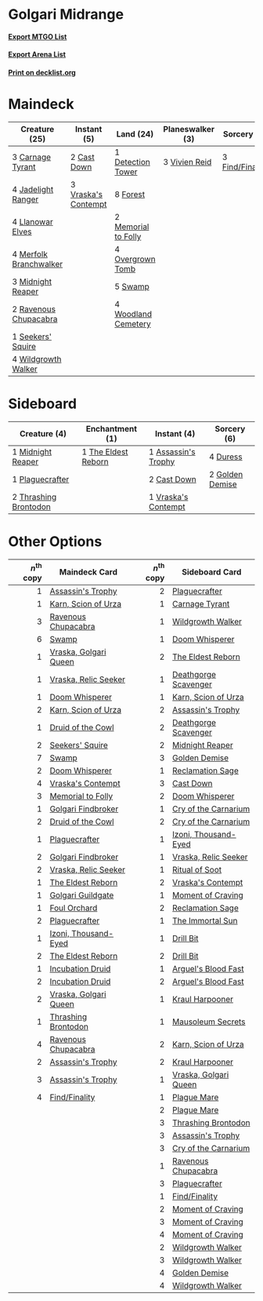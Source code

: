 # Golgari Midrange

#### [Export MTGO List](../collection/Golgari%20Midrange/Golgari%20Midrange.txt)
#### [Export Arena List](../collection/Golgari%20Midrange/Golgari%20Midrange_arena.txt)
#### [Print on decklist.org](http://decklist.org/?deckmain=3%09Carnage%20Tyrant%0A2%09Cast%20Down%0A1%09Detection%20Tower%0A3%09Find/Finality%0A8%09Forest%0A4%09Jadelight%20Ranger%0A4%09Llanowar%20Elves%0A2%09Memorial%20to%20Folly%0A4%09Merfolk%20Branchwalker%0A3%09Midnight%20Reaper%0A4%09Overgrown%20Tomb%0A2%09Ravenous%20Chupacabra%0A1%09Seekers'%20Squire%0A5%09Swamp%0A3%09Vivien%20Reid%0A3%09Vraska's%20Contempt%0A4%09Wildgrowth%20Walker%0A4%09Woodland%20Cemetery&deckside=1%09Assassin's%20Trophy%0A2%09Cast%20Down%0A4%09Duress%0A2%09Golden%20Demise%0A1%09Midnight%20Reaper%0A1%09Plaguecrafter%0A1%09The%20Eldest%20Reborn%0A2%09Thrashing%20Brontodon%0A1%09Vraska's%20Contempt)
# Maindeck

|                                          Creature (25)                                          |                                         Instant (5)                                          |                                          Land (24)                                           |                                    Planeswalker (3)                                    |                                       Sorcery (3)                                        |
|-------------------------------------------------------------------------------------------------|----------------------------------------------------------------------------------------------|----------------------------------------------------------------------------------------------|----------------------------------------------------------------------------------------|------------------------------------------------------------------------------------------|
|3 [Carnage Tyrant](http://gatherer.wizards.com/Pages/Card/Details.aspx?multiverseid=435334)      |2 [Cast Down](http://gatherer.wizards.com/Pages/Card/Details.aspx?multiverseid=442969)        |1 [Detection Tower](http://gatherer.wizards.com/Pages/Card/Details.aspx?multiverseid=447386)  |3 [Vivien Reid](http://gatherer.wizards.com/Pages/Card/Details.aspx?multiverseid=447344)|3 [Find/Finality](http://gatherer.wizards.com/Pages/Card/Details.aspx?multiverseid=452975)|
|4 [Jadelight Ranger](http://gatherer.wizards.com/Pages/Card/Details.aspx?multiverseid=439793)    |3 [Vraska's Contempt](http://gatherer.wizards.com/Pages/Card/Details.aspx?multiverseid=435283)|8 [Forest](http://gatherer.wizards.com/Pages/Card/Details.aspx?multiverseid=439860)           |                                                                                        |                                                                                          |
|4 [Llanowar Elves](http://gatherer.wizards.com/Pages/Card/Details.aspx?multiverseid=129626)      |                                                                                              |2 [Memorial to Folly](http://gatherer.wizards.com/Pages/Card/Details.aspx?multiverseid=443130)|                                                                                        |                                                                                          |
|4 [Merfolk Branchwalker](http://gatherer.wizards.com/Pages/Card/Details.aspx?multiverseid=435353)|                                                                                              |4 [Overgrown Tomb](http://gatherer.wizards.com/Pages/Card/Details.aspx?multiverseid=405103)   |                                                                                        |                                                                                          |
|3 [Midnight Reaper](http://gatherer.wizards.com/Pages/Card/Details.aspx?multiverseid=452827)     |                                                                                              |5 [Swamp](http://gatherer.wizards.com/Pages/Card/Details.aspx?multiverseid=439858)            |                                                                                        |                                                                                          |
|2 [Ravenous Chupacabra](http://gatherer.wizards.com/Pages/Card/Details.aspx?multiverseid=442093) |                                                                                              |4 [Woodland Cemetery](http://gatherer.wizards.com/Pages/Card/Details.aspx?multiverseid=443136)|                                                                                        |                                                                                          |
|1 [Seekers' Squire](http://gatherer.wizards.com/Pages/Card/Details.aspx?multiverseid=435275)     |                                                                                              |                                                                                              |                                                                                        |                                                                                          |
|4 [Wildgrowth Walker](http://gatherer.wizards.com/Pages/Card/Details.aspx?multiverseid=435372)   |                                                                                              |                                                                                              |                                                                                        |                                                                                          |


# Sideboard

|                                          Creature (4)                                          |                                       Enchantment (1)                                        |                                         Instant (4)                                          |                                       Sorcery (6)                                        |
|------------------------------------------------------------------------------------------------|----------------------------------------------------------------------------------------------|----------------------------------------------------------------------------------------------|------------------------------------------------------------------------------------------|
|1 [Midnight Reaper](http://gatherer.wizards.com/Pages/Card/Details.aspx?multiverseid=452827)    |1 [The Eldest Reborn](http://gatherer.wizards.com/Pages/Card/Details.aspx?multiverseid=442978)|1 [Assassin's Trophy](http://gatherer.wizards.com/Pages/Card/Details.aspx?multiverseid=452902)|4 [Duress](http://gatherer.wizards.com/Pages/Card/Details.aspx?multiverseid=14557)        |
|1 [Plaguecrafter](http://gatherer.wizards.com/Pages/Card/Details.aspx?multiverseid=452832)      |                                                                                              |2 [Cast Down](http://gatherer.wizards.com/Pages/Card/Details.aspx?multiverseid=442969)        |2 [Golden Demise](http://gatherer.wizards.com/Pages/Card/Details.aspx?multiverseid=439730)|
|2 [Thrashing Brontodon](http://gatherer.wizards.com/Pages/Card/Details.aspx?multiverseid=456570)|                                                                                              |1 [Vraska's Contempt](http://gatherer.wizards.com/Pages/Card/Details.aspx?multiverseid=435283)|                                                                                          |


# Other Options

|*n*<sup>th</sup> copy|                                         Maindeck Card                                          |*n*<sup>th</sup> copy|                                         Sideboard Card                                         |
|--------------------:|------------------------------------------------------------------------------------------------|--------------------:|------------------------------------------------------------------------------------------------|
|                    1|[Assassin's Trophy](http://gatherer.wizards.com/Pages/Card/Details.aspx?multiverseid=452902)    |                    2|[Plaguecrafter](http://gatherer.wizards.com/Pages/Card/Details.aspx?multiverseid=452832)        |
|                    1|[Karn, Scion of Urza](http://gatherer.wizards.com/Pages/Card/Details.aspx?multiverseid=442889)  |                    1|[Carnage Tyrant](http://gatherer.wizards.com/Pages/Card/Details.aspx?multiverseid=435334)       |
|                    3|[Ravenous Chupacabra](http://gatherer.wizards.com/Pages/Card/Details.aspx?multiverseid=442093)  |                    1|[Wildgrowth Walker](http://gatherer.wizards.com/Pages/Card/Details.aspx?multiverseid=435372)    |
|                    6|[Swamp](http://gatherer.wizards.com/Pages/Card/Details.aspx?multiverseid=439858)                |                    1|[Doom Whisperer](http://gatherer.wizards.com/Pages/Card/Details.aspx?multiverseid=452819)       |
|                    1|[Vraska, Golgari Queen](http://gatherer.wizards.com/Pages/Card/Details.aspx?multiverseid=452963)|                    2|[The Eldest Reborn](http://gatherer.wizards.com/Pages/Card/Details.aspx?multiverseid=442978)    |
|                    1|[Vraska, Relic Seeker](http://gatherer.wizards.com/Pages/Card/Details.aspx?multiverseid=435388) |                    1|[Deathgorge Scavenger](http://gatherer.wizards.com/Pages/Card/Details.aspx?multiverseid=435339) |
|                    1|[Doom Whisperer](http://gatherer.wizards.com/Pages/Card/Details.aspx?multiverseid=452819)       |                    1|[Karn, Scion of Urza](http://gatherer.wizards.com/Pages/Card/Details.aspx?multiverseid=442889)  |
|                    2|[Karn, Scion of Urza](http://gatherer.wizards.com/Pages/Card/Details.aspx?multiverseid=442889)  |                    2|[Assassin's Trophy](http://gatherer.wizards.com/Pages/Card/Details.aspx?multiverseid=452902)    |
|                    1|[Druid of the Cowl](http://gatherer.wizards.com/Pages/Card/Details.aspx?multiverseid=423773)    |                    2|[Deathgorge Scavenger](http://gatherer.wizards.com/Pages/Card/Details.aspx?multiverseid=435339) |
|                    2|[Seekers' Squire](http://gatherer.wizards.com/Pages/Card/Details.aspx?multiverseid=435275)      |                    2|[Midnight Reaper](http://gatherer.wizards.com/Pages/Card/Details.aspx?multiverseid=452827)      |
|                    7|[Swamp](http://gatherer.wizards.com/Pages/Card/Details.aspx?multiverseid=439858)                |                    3|[Golden Demise](http://gatherer.wizards.com/Pages/Card/Details.aspx?multiverseid=439730)        |
|                    2|[Doom Whisperer](http://gatherer.wizards.com/Pages/Card/Details.aspx?multiverseid=452819)       |                    1|[Reclamation Sage](http://gatherer.wizards.com/Pages/Card/Details.aspx?multiverseid=389651)     |
|                    4|[Vraska's Contempt](http://gatherer.wizards.com/Pages/Card/Details.aspx?multiverseid=435283)    |                    3|[Cast Down](http://gatherer.wizards.com/Pages/Card/Details.aspx?multiverseid=442969)            |
|                    3|[Memorial to Folly](http://gatherer.wizards.com/Pages/Card/Details.aspx?multiverseid=443130)    |                    2|[Doom Whisperer](http://gatherer.wizards.com/Pages/Card/Details.aspx?multiverseid=452819)       |
|                    1|[Golgari Findbroker](http://gatherer.wizards.com/Pages/Card/Details.aspx?multiverseid=452925)   |                    1|[Cry of the Carnarium](http://gatherer.wizards.com/Pages/Card/Details.aspx?multiverseid=457214) |
|                    2|[Druid of the Cowl](http://gatherer.wizards.com/Pages/Card/Details.aspx?multiverseid=423773)    |                    2|[Cry of the Carnarium](http://gatherer.wizards.com/Pages/Card/Details.aspx?multiverseid=457214) |
|                    1|[Plaguecrafter](http://gatherer.wizards.com/Pages/Card/Details.aspx?multiverseid=452832)        |                    1|[Izoni, Thousand-Eyed](http://gatherer.wizards.com/Pages/Card/Details.aspx?multiverseid=456054) |
|                    2|[Golgari Findbroker](http://gatherer.wizards.com/Pages/Card/Details.aspx?multiverseid=452925)   |                    1|[Vraska, Relic Seeker](http://gatherer.wizards.com/Pages/Card/Details.aspx?multiverseid=435388) |
|                    2|[Vraska, Relic Seeker](http://gatherer.wizards.com/Pages/Card/Details.aspx?multiverseid=435388) |                    1|[Ritual of Soot](http://gatherer.wizards.com/Pages/Card/Details.aspx?multiverseid=452834)       |
|                    1|[The Eldest Reborn](http://gatherer.wizards.com/Pages/Card/Details.aspx?multiverseid=442978)    |                    2|[Vraska's Contempt](http://gatherer.wizards.com/Pages/Card/Details.aspx?multiverseid=435283)    |
|                    1|[Golgari Guildgate](http://gatherer.wizards.com/Pages/Card/Details.aspx?multiverseid=376351)    |                    1|[Moment of Craving](http://gatherer.wizards.com/Pages/Card/Details.aspx?multiverseid=439736)    |
|                    1|[Foul Orchard](http://gatherer.wizards.com/Pages/Card/Details.aspx?multiverseid=429671)         |                    2|[Reclamation Sage](http://gatherer.wizards.com/Pages/Card/Details.aspx?multiverseid=389651)     |
|                    2|[Plaguecrafter](http://gatherer.wizards.com/Pages/Card/Details.aspx?multiverseid=452832)        |                    1|[The Immortal Sun](http://gatherer.wizards.com/Pages/Card/Details.aspx?multiverseid=439844)     |
|                    1|[Izoni, Thousand-Eyed](http://gatherer.wizards.com/Pages/Card/Details.aspx?multiverseid=456054) |                    1|[Drill Bit](http://gatherer.wizards.com/Pages/Card/Details.aspx?multiverseid=457217)            |
|                    2|[The Eldest Reborn](http://gatherer.wizards.com/Pages/Card/Details.aspx?multiverseid=442978)    |                    2|[Drill Bit](http://gatherer.wizards.com/Pages/Card/Details.aspx?multiverseid=457217)            |
|                    1|[Incubation Druid](http://gatherer.wizards.com/Pages/Card/Details.aspx?multiverseid=457275)     |                    1|[Arguel's Blood Fast](http://gatherer.wizards.com/Pages/Card/Details.aspx?multiverseid=439316)  |
|                    2|[Incubation Druid](http://gatherer.wizards.com/Pages/Card/Details.aspx?multiverseid=457275)     |                    2|[Arguel's Blood Fast](http://gatherer.wizards.com/Pages/Card/Details.aspx?multiverseid=439316)  |
|                    2|[Vraska, Golgari Queen](http://gatherer.wizards.com/Pages/Card/Details.aspx?multiverseid=452963)|                    1|[Kraul Harpooner](http://gatherer.wizards.com/Pages/Card/Details.aspx?multiverseid=452886)      |
|                    1|[Thrashing Brontodon](http://gatherer.wizards.com/Pages/Card/Details.aspx?multiverseid=456570)  |                    1|[Mausoleum Secrets](http://gatherer.wizards.com/Pages/Card/Details.aspx?multiverseid=452825)    |
|                    4|[Ravenous Chupacabra](http://gatherer.wizards.com/Pages/Card/Details.aspx?multiverseid=442093)  |                    2|[Karn, Scion of Urza](http://gatherer.wizards.com/Pages/Card/Details.aspx?multiverseid=442889)  |
|                    2|[Assassin's Trophy](http://gatherer.wizards.com/Pages/Card/Details.aspx?multiverseid=452902)    |                    2|[Kraul Harpooner](http://gatherer.wizards.com/Pages/Card/Details.aspx?multiverseid=452886)      |
|                    3|[Assassin's Trophy](http://gatherer.wizards.com/Pages/Card/Details.aspx?multiverseid=452902)    |                    1|[Vraska, Golgari Queen](http://gatherer.wizards.com/Pages/Card/Details.aspx?multiverseid=452963)|
|                    4|[Find/Finality](http://gatherer.wizards.com/Pages/Card/Details.aspx?multiverseid=452975)        |                    1|[Plague Mare](http://gatherer.wizards.com/Pages/Card/Details.aspx?multiverseid=447250)          |
|                     |                                                                                                |                    2|[Plague Mare](http://gatherer.wizards.com/Pages/Card/Details.aspx?multiverseid=447250)          |
|                     |                                                                                                |                    3|[Thrashing Brontodon](http://gatherer.wizards.com/Pages/Card/Details.aspx?multiverseid=456570)  |
|                     |                                                                                                |                    3|[Assassin's Trophy](http://gatherer.wizards.com/Pages/Card/Details.aspx?multiverseid=452902)    |
|                     |                                                                                                |                    3|[Cry of the Carnarium](http://gatherer.wizards.com/Pages/Card/Details.aspx?multiverseid=457214) |
|                     |                                                                                                |                    1|[Ravenous Chupacabra](http://gatherer.wizards.com/Pages/Card/Details.aspx?multiverseid=442093)  |
|                     |                                                                                                |                    3|[Plaguecrafter](http://gatherer.wizards.com/Pages/Card/Details.aspx?multiverseid=452832)        |
|                     |                                                                                                |                    1|[Find/Finality](http://gatherer.wizards.com/Pages/Card/Details.aspx?multiverseid=452975)        |
|                     |                                                                                                |                    2|[Moment of Craving](http://gatherer.wizards.com/Pages/Card/Details.aspx?multiverseid=439736)    |
|                     |                                                                                                |                    3|[Moment of Craving](http://gatherer.wizards.com/Pages/Card/Details.aspx?multiverseid=439736)    |
|                     |                                                                                                |                    4|[Moment of Craving](http://gatherer.wizards.com/Pages/Card/Details.aspx?multiverseid=439736)    |
|                     |                                                                                                |                    2|[Wildgrowth Walker](http://gatherer.wizards.com/Pages/Card/Details.aspx?multiverseid=435372)    |
|                     |                                                                                                |                    3|[Wildgrowth Walker](http://gatherer.wizards.com/Pages/Card/Details.aspx?multiverseid=435372)    |
|                     |                                                                                                |                    4|[Golden Demise](http://gatherer.wizards.com/Pages/Card/Details.aspx?multiverseid=439730)        |
|                     |                                                                                                |                    4|[Wildgrowth Walker](http://gatherer.wizards.com/Pages/Card/Details.aspx?multiverseid=435372)    |

